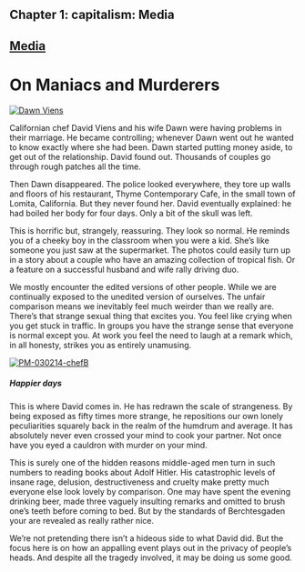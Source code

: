 Chapter  1: capitalism: Media
----------------------------

[Media](../category/capitalism/media/index.html)
------------------------------------------------

On Maniacs and Murderers
========================

[![Dawn Viens](http://i0.wp.com/www.thebookoflife.org/wp-content/uploads/2014/11/PM-030214-chefA.jpg?resize=635%2C437)](http://i1.wp.com/www.thebookoflife.org/wp-content/uploads/2014/11/PM-030214-chefA.jpg)

<span class="s1">Californian chef David Viens and his wife Dawn were having problems in their marriage. He became controlling; whenever Dawn went out he wanted to know exactly where she had been. Dawn started putting money aside, to get out of the relationship. David found out. Thousands of couples go through rough patches all the time.</span>

<span class="s1">Then Dawn disappeared. The police looked everywhere, they tore up walls and floors of his restaurant, Thyme Contemporary Cafe, in the small town of Lomita, California. But they never found her. David eventually explained: he had boiled her body for four days. Only a bit of the skull was left.</span>

<span class="s1">This is horrific but, strangely, reassuring. They look so normal. He reminds you of a cheeky boy in the classroom when you were a kid. She’s like someone you just saw at the supermarket. The photos could easily turn up in a story about a couple who have an amazing collection of tropical fish. Or a feature on a successful husband and wife rally driving duo.</span>

<span class="s1">We mostly encounter the edited versions of other people. While we are continually exposed to the unedited version of ourselves. The unfair comparison means we inevitably feel much weirder than we really are. There’s that strange sexual thing that excites you. You feel like crying when you get stuck in traffic. In groups you have the strange sense that everyone is normal except you. At work you feel the need to laugh at a remark which, in all honesty, strikes you as entirely unamusing.</span>

[![PM-030214-chefB](http://i2.wp.com/www.thebookoflife.org/wp-content/uploads/2014/11/PM-030214-chefB.jpg?resize=635%2C435)](http://i1.wp.com/www.thebookoflife.org/wp-content/uploads/2014/11/PM-030214-chefB.jpg)

##### <span class="s1">Happier days</span>

<span class="s1">This is where David comes in. He has redrawn the scale of strangeness. By being exposed as fifty times more strange, he repositions our own lonely peculiarities squarely back in the realm of the humdrum and average. It has absolutely never even crossed your mind to cook your partner. Not once have you eyed a cauldron with murder on your mind.</span>

<span class="s1">This is surely one of the hidden reasons middle-aged men turn in such numbers to reading books about Adolf Hitler. His catastrophic levels of insane rage, delusion, destructiveness and cruelty make pretty much everyone else look lovely by comparison. One may have spent the evening drinking beer, made three vaguely insulting remarks and omitted to brush one’s teeth before coming to bed. But by the standards of Berchtesgaden your are revealed as really rather nice.</span>

<span class="s1">We’re not pretending there isn’t a hideous side to what David did. But the focus here is on how an appalling event plays out in the privacy of people’s heads. And despite all the tragedy involved, it may be doing us some good.</span>

